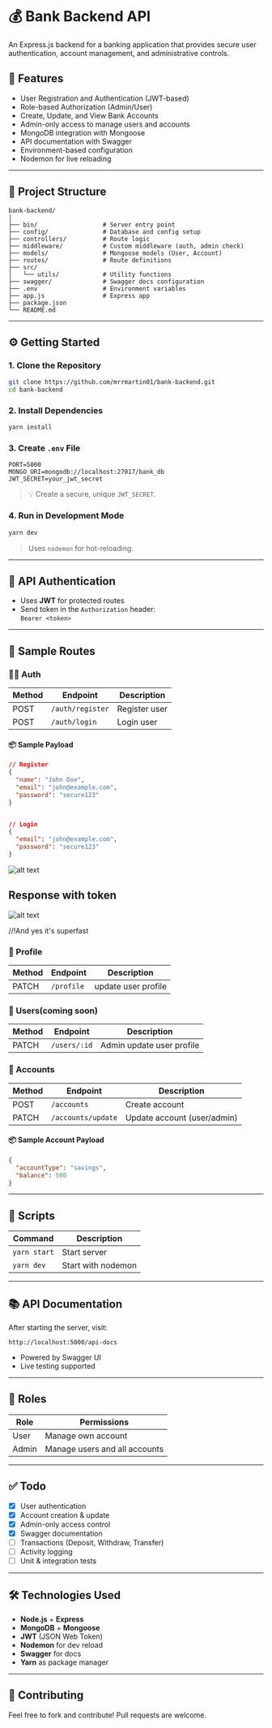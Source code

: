 # 💰 Bank Backend API

An Express.js backend for a banking application that provides secure user authentication, account management, and administrative controls.

## 🚀 Features

- User Registration and Authentication (JWT-based)
- Role-based Authorization (Admin/User)
- Create, Update, and View Bank Accounts
- Admin-only access to manage users and accounts
- MongoDB integration with Mongoose
- API documentation with Swagger
- Environment-based configuration
- Nodemon for live reloading

---

## 📁 Project Structure

```
bank-backend/
│
├── bin/                  # Server entry point
├── config/               # Database and config setup
├── controllers/          # Route logic
├── middleware/           # Custom middleware (auth, admin check)
├── models/               # Mongoose models (User, Account)
├── routes/               # Route definitions
├── src/
│   └── utils/            # Utility functions
├── swagger/              # Swagger docs configuration
├── .env                  # Environment variables
├── app.js                # Express app
├── package.json
└── README.md
```

---

## ⚙️ Getting Started

### 1. Clone the Repository

```bash
git clone https://github.com/mrrmartin01/bank-backend.git
cd bank-backend
```

### 2. Install Dependencies

```bash
yarn install
```

### 3. Create `.env` File

```env
PORT=5000
MONGO_URI=mongodb://localhost:27017/bank_db
JWT_SECRET=your_jwt_secret
```

> 💡 Create a secure, unique `JWT_SECRET`.

### 4. Run in Development Mode

```bash
yarn dev
```

> Uses `nodemon` for hot-reloading.

---

## 🔐 API Authentication

- Uses **JWT** for protected routes
- Send token in the `Authorization` header:  
  `Bearer <token>`

---

## 🧪 Sample Routes

### 🧍‍♂️ Auth

| Method | Endpoint         | Description   |
| ------ | ---------------- | ------------- |
| POST   | `/auth/register` | Register user |
| POST   | `/auth/login`    | Login user    |

#### 📦 Sample Payload

```json
// Register
{
  "name": "John Doe",
  "email": "john@example.com",
  "password": "secure123"
}


// Login
{
  "email": "john@example.com",
  "password": "secure123"
}
```

![alt text](image.png)

## Response with token

![alt text](image-1.png)

//!And yes it's superfast

### 👤 Profile

| Method | Endpoint   | Description         |
| ------ | ---------- | ------------------- |
| PATCH  | `/profile` | update user profile |

### 👤 Users(coming soon)

| Method | Endpoint     | Description               |
| ------ | ------------ | ------------------------- |
| PATCH  | `/users/:id` | Admin update user profile |

### 🏦 Accounts

| Method | Endpoint           | Description                 |
| ------ | ------------------ | --------------------------- |
| POST   | `/accounts`        | Create account              |
| PATCH  | `/accounts/update` | Update account (user/admin) |

#### 📦 Sample Account Payload

```json
{
  "accountType": "savings",
  "balance": 500
}
```

---

## 🧰 Scripts

| Command      | Description        |
| ------------ | ------------------ |
| `yarn start` | Start server       |
| `yarn dev`   | Start with nodemon |

---

## 📚 API Documentation

After starting the server, visit:

```
http://localhost:5000/api-docs
```

- Powered by Swagger UI
- Live testing supported

---

## 🔐 Roles

| Role  | Permissions                   |
| ----- | ----------------------------- |
| User  | Manage own account            |
| Admin | Manage users and all accounts |

---

## ✅ Todo

- [x] User authentication
- [x] Account creation & update
- [x] Admin-only access control
- [x] Swagger documentation
- [ ] Transactions (Deposit, Withdraw, Transfer)
- [ ] Activity logging
- [ ] Unit & integration tests

---

## 🛠️ Technologies Used

- **Node.js** + **Express**
- **MongoDB** + **Mongoose**
- **JWT** (JSON Web Token)
- **Nodemon** for dev reload
- **Swagger** for docs
- **Yarn** as package manager

---

## 🤝 Contributing

Feel free to fork and contribute! Pull requests are welcome.
